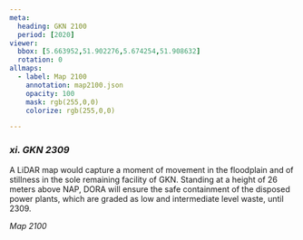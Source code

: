 ```yaml
---
meta:
  heading: GKN 2100
  period: [2020]
viewer:
  bbox: [5.663952,51.902276,5.674254,51.908632]
  rotation: 0
allmaps:
  - label: Map 2100
    annotation: map2100.json
    opacity: 100
    mask: rgb(255,0,0)
    colorize: rgb(255,0,0)

---
```


### _xi.    GKN 2309_

A LiDAR map would capture a moment of movement in the floodplain and of stillness in the sole remaining facility of GKN. Standing at a height of 26 meters above NAP, DORA will ensure the safe containment of the disposed power plants, which are graded as low and intermediate level waste, until 2309.


_Map 2100_
